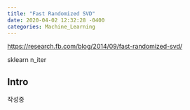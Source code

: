 ```yaml
---
title: "Fast Randomized SVD"
date: 2020-04-02 12:32:28 -0400
categories: Machine_Learning
---
```


https://research.fb.com/blog/2014/09/fast-randomized-svd/

sklearn n_iter

## Intro ##
작성중
